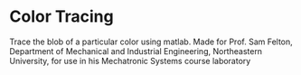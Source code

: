 # Color Tracing
Trace the blob of a particular color using matlab. Made for Prof. Sam Felton, Department of Mechanical and Industrial Engineering, Northeastern University, for use in his Mechatronic Systems course laboratory
